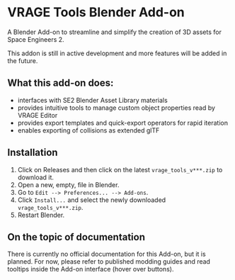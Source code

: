 # VRAGE Tools Blender Add-on
A Blender Add-on to streamline and simplify the creation of 3D assets for Space Engineers 2.

This addon is still in active development and more features will be added in the future.

## What this add-on does:
- interfaces with SE2 Blender Asset Library materials
- provides intuitive tools to manage custom object properties read by VRAGE Editor
- provides export templates and quick-export operators for rapid iteration
- enables exporting of collisions as extended glTF

## Installation
1. Click on Releases and then click on the latest `vrage_tools_v***.zip` to download it.
1. Open a new, empty, file in Blender.
1. Go to `Edit --> Preferences... --> Add-ons`.
1. Click `Install...` and select the newly downloaded ` vrage_tools_v***.zip`.
1. Restart Blender.

## On the topic of documentation
There is currently no official documentation for this Add-on, but it is planned. For now, please refer to published modding guides and read tooltips inside the Add-on interface (hover over buttons).
